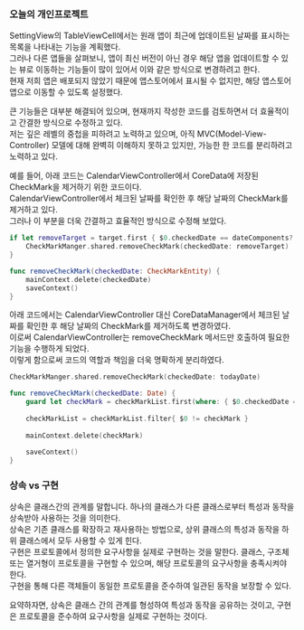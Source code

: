 ### 오늘의 개인프로젝트

SettingView의 TableViewCell에서는 원래 앱이 최근에 업데이트된 날짜를 표시하는 목록을 나타내는 기능을 계획했다.<br>
그러나 다른 앱들을 살펴보니, 앱이 최신 버전이 아닌 경우 해당 앱을 업데이트할 수 있는 뷰로 이동하는 기능들이 많이 있어서 이와 같은 방식으로 변경하려고 한다.<br>
현재 저희 앱은 배포되지 않았기 때문에 앱스토어에서 표시될 수 없지만, 해당 앱스토어 앱으로 이동할 수 있도록 설정했다.<br>

큰 기능들은 대부분 해결되어 있으며, 현재까지 작성한 코드를 검토하면서 더 효율적이고 간결한 방식으로 수정하고 있다.<br>
저는 깊은 레벨의 중첩을 피하려고 노력하고 있으며, 아직 MVC(Model-View-Controller) 모델에 대해 완벽히 이해하지 못하고 있지만, 가능한 한 코드를 분리하려고 노력하고 있다.<br>

예를 들어, 아래 코드는 CalendarViewController에서 CoreData에 저장된 CheckMark을 제거하기 위한 코드이다.<br>
CalendarViewController에서 체크된 날짜를 확인한 후 해당 날짜의 CheckMark를 제거하고 있다.<br>
그러나 이 부분을 더욱 간결하고 효율적인 방식으로 수정해 보았다.<br>

```swift
if let removeTarget = target.first { $0.checkedDate == dateComponents?.date } {
    CheckMarkManger.shared.removeCheckMark(checkedDate: removeTarget)
}

func removeCheckMark(checkedDate: CheckMarkEntity) {
    mainContext.delete(checkedDate)
    saveContext()
}
```
아래 코드에서는 CalendarViewController 대신 CoreDataManager에서 체크된 날짜를 확인한 후 해당 날짜의 CheckMark를 제거하도록 변경하였다.<br>
이로써 CalendarViewController는 removeCheckMark 메서드만 호출하여 필요한 기능을 수행하게 되었다.<br>
이렇게 함으로써 코드의 역할과 책임을 더욱 명확하게 분리하였다.<br>
```swift
CheckMarkManger.shared.removeCheckMark(checkedDate: todayDate)

func removeCheckMark(checkedDate: Date) {
    guard let checkMark = checkMarkList.first(where: { $0.checkedDate == checkedDate }) else { return }
    
    checkMarkList = checkMarkList.filter{ $0 != checkMark }
    
    mainContext.delete(checkMark)
    
    saveContext()
}
```

### 상속 vs 구현
상속은 클래스간의 관계를 말합니다. 하나의 클래스가 다른 클래스로부터 특성과 동작을 상속받아 사용하는 것을 의미한다.<br>
상속은 기존 클래스를 확장하고 재사용하는 방법으로, 상위 클래스의 특성과 동작을 하위 클래스에서 모두 사용할 수 있게 힌다.<br>
구현은 프로토콜에서 정의한 요구사항을 실제로 구현하는 것을 말한다. 클래스, 구조체 또는 열거형이 프로토콜을 구현할 수 있으며, 해당 프로토콜의 요구사항을 충족시켜야 한다.<br>
구현을 통해 다른 객체들이 동일한 프로토콜을 준수하여 일관된 동작을 보장할 수 있다.<br>

요약하자면, 상속은 클래스 간의 관계를 형성하여 특성과 동작을 공유하는 것이고, 구현은 프로토콜을 준수하여 요구사항을 실제로 구현하는 것이다.<br>


